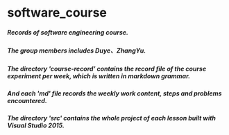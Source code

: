 # software_course

##### Records of software engineering course.<br>
##### The group members includes *Duye*、*ZhangYu*.

##### The directory <b>'course-record'</b> contains the record file of the course experiment per week, which is written in *markdown* grammar.
##### And each **'md'** file records the weekly work content, steps and problems encountered.

##### The directory <b>'src'</b> contains the whole project of each lesson built with *Visual Studio 2015*.
